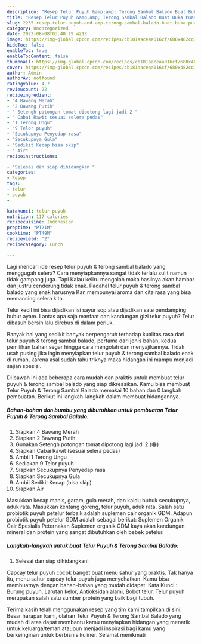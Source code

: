 ```yaml
---
description: "Resep Telur Puyuh &amp;amp; Terong Sambal Balado Buat Buka Puasa"
title: "Resep Telur Puyuh &amp;amp; Terong Sambal Balado Buat Buka Puasa"
slug: 2235-resep-telur-puyuh-and-amp-terong-sambal-balado-buat-buka-puasa
category: Uncategorized
date: 2022-08-08T03:40:19.421Z
image: https://img-global.cpcdn.com/recipes/cb181aaceaa016cf/680x482cq70/telur-puyuh-terong-sambal-balado-foto-resep-utama.jpg
hideToc: false
enableToc: true
enableTocContent: false
thumbnail: https://img-global.cpcdn.com/recipes/cb181aaceaa016cf/680x482cq70/telur-puyuh-terong-sambal-balado-foto-resep-utama.jpg
cover: https://img-global.cpcdn.com/recipes/cb181aaceaa016cf/680x482cq70/telur-puyuh-terong-sambal-balado-foto-resep-utama.jpg
author: Admin
authorAv: notfound
ratingvalue: 4.7
reviewcount: 22
recipeingredient:
- "4 Bawang Merah"
- "2 Bawang Putih"
- " Setengh potongan tomat dipotong lagi jadi 2 "
- " Cabai Rawit sesuai selera pedas"
- "1 Terong Ungu"
- "9 Telor puyuh"
- "Secukupnya Penyedap rasa"
- "Secukupnya Gula"
- "Sedikit Kecap bisa skip"
- " Air"
recipeinstructions:

- "Selesai dan siap dihidangkan!"
categories:
- Resep
tags:
- telur
- puyuh
- 

katakunci: telur puyuh  
nutrition: 117 calories
recipecuisine: Indonesian
preptime: "PT21M"
cooktime: "PT49M"
recipeyield: "2"
recipecategory: Lunch

---
```



Lagi mencari ide resep telur puyuh &amp; terong sambal balado yang menggugah selera? Cara menyiapkannya sangat tidak terlalu sulit namun tidak gampang juga. Tapi Kalau keliru mengolah maka hasilnya akan hambar dan justru cenderung tidak enak. Padahal telur puyuh &amp; terong sambal balado yang enak harusnya Kan mempunyai aroma dan cita rasa yang bisa memancing selera kita.


Telur kecil ini bisa dijadikan isi sayur sop atau dijadikan sate pendamping bubur ayam. Lantas apa saja manfaat dan kandungan gizi telur puyuh? Telur dibasuh bersih lalu direbus di dalam periuk.

Banyak hal yang sedikit banyak berpengaruh terhadap kualitas rasa dari telur puyuh &amp; terong sambal balado, pertama dari jenis bahan, kedua pemilihan bahan segar hingga cara mengolah dan menyajikannya. Tidak usah pusing jika ingin menyiapkan telur puyuh &amp; terong sambal balado enak di rumah, karena asal sudah tahu triknya maka hidangan ini mampu menjadi sajian spesial.


Di bawah ini ada beberapa cara mudah dan praktis untuk membuat telur puyuh &amp; terong sambal balado yang siap dikreasikan. Kamu bisa membuat Telur Puyuh &amp; Terong Sambal Balado memakai 10 bahan dan 0 langkah pembuatan. Berikut ini langkah-langkah dalam membuat hidangannya.

<!--inarticleads1-->

##### Bahan-bahan dan bumbu yang dibutuhkan untuk pembuatan Telur Puyuh &amp; Terong Sambal Balado:

1. Siapkan 4 Bawang Merah
1. Siapkan 2 Bawang Putih
1. Gunakan  Setengh potongan tomat dipotong lagi jadi 2 (😁)
1. Siapkan  Cabai Rawit (sesuai selera pedas)
1. Ambil 1 Terong Ungu
1. Sediakan 9 Telor puyuh
1. Siapkan Secukupnya Penyedap rasa
1. Siapkan Secukupnya Gula
1. Ambil Sedikit Kecap (bisa skip)
1. Siapkan  Air


Masukkan kecap manis, garam, gula merah, dan kaldu bubuk secukupnya, aduk rata. Masukkan kentang goreng, telur puyuh, aduk rata. Salah satu probiotik puyuh petelur terbaik adalah suplemen cair organik GDM. Adapun probiotik puyuh petelur GDM adalah sebagai berikut: Suplemen Organik Cair Spesialis Peternakan Suplemen organik GDM kaya akan kandungan mineral dan protein yang sangat dibutuhkan oleh bebek petelur. 

<!--inarticleads2-->

##### Langkah-langkah untuk buat Telur Puyuh &amp; Terong Sambal Balado:


1. Selesai dan siap dihidangkan!

Capcay telur puyuh cocok banget buat menu sahur yang praktis. Tak hanya itu, menu sahur capcay telur puyuh juga menyehatkan. Kamu bisa membuatnya dengan bahan-bahan yang mudah didapat. Kata Kunci : Burung puyuh, Larutan kelor, Antioksidan alami, Bobot telur. Telur puyuh merupakan salah satu sumber protein yang baik bagi tubuh. 

Terima kasih telah menggunakan resep yang tim kami tampilkan di sini. Besar harapan kami, olahan Telur Puyuh &amp; Terong Sambal Balado yang mudah di atas dapat membantu kamu menyiapkan hidangan yang menarik untuk keluarga/teman ataupun menjadi inspirasi bagi kamu yang berkeinginan untuk berbisnis kuliner. Selamat menikmati
